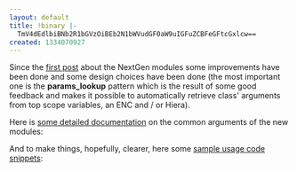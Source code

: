```yaml
---
layout: default
title: !binary |-
  TmV4dEdlbiBNb2R1bGVzOiBEb2N1bWVudGF0aW9uIGFuZCBFeGFtcGxlcw==
created: 1334070927
---
```

<p>Since the <a href="http://www.example42.com/?q=NextGen">first post</a> about the NextGen modules some improvements have been done and some design choices have been done (the most important one is the <b>params_lookup</b> pattern which is the result of some good feedback and makes it possible to automatically retrieve class' arguments from top scope variables, an ENC and / or  Hiera).</p>

<p>Here is <a href="https://github.com/example42/Example42-documentation/blob/master/ModulesUsage.rdoc">some detailed documentation</a> on the common arguments of the new modules:</p>
<script src="https://gist.github.com/2351660.js?file=ModulesUsage.rdoc"></script>

<p>And to make things, hopefully, clearer, here some <a href="https://github.com/example42/Example42-documentation/blob/master/ModulesExamples.rdoc">sample usage code snippets</a>:</p>
<script src="https://gist.github.com/2351633.js?file=ModulesExamples.rdoc"></script>


